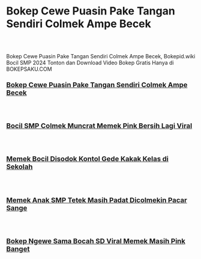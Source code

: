 # Bokep Cewe Puasin Pake Tangan Sendiri Colmek Ampe Becek
<div class="separator" style="clear: both;"><a href="https://alihkansaku.blogspot.com/2024/11/bocil-sd-yandex-tobrut-colmek-sambil.html" style="display: block; padding: 1em 0; text-align: center; "><img alt="" border="0" data-original-height="464" data-original-width="819" src="https://blogger.googleusercontent.com/img/b/R29vZ2xl/AVvXsEiUj0WLsXNLrz_iBa3X7QsJLUvlh0IRKBTmD-_7Za_bV8u3u2oHvdkPUt1pj0PZ48M9OsnYVnSqLVZ5cBtUu2C0RiWu4FVX7XgyQycLO8Xw1QxECMPkS_87jkEe_lEYd97jaTbLlbBxh1SfqgMvXcsIb6kXP67UHnnCdcUrNOqBrs7DXkN3DZ5U6SYXeG4/s320/Bocil+SD+Yandex+Tobrut+Colmek+Sambil+Pamer+Tete.jpg"/></a></div>

Bokep Cewe Puasin Pake Tangan Sendiri Colmek Ampe Becek, Bokepid.wiki Bocil SMP 2024 Tonton dan Download Video Bokep Gratis Hanya di BOKEPSAKU.COM
<br />

<!--No 1    Video Bokep Indonesia-->

<h3 style="text-align: left;">
  <a href="https://alihkansaku.blogspot.com/2024/11/colmek-memek-tembem-abg-hijab.html" target="_blank"><span style="font-size: large;">
<b>Bokep Cewe Puasin Pake Tangan Sendiri Colmek Ampe Becek</b></span></a>
</h3>

<div class="separator" style="clear: both;"><a href="https://alihkansaku.blogspot.com/2024/11/colmek-memek-tembem-abg-hijab.html" style="display: block; padding: 1em 0; text-align: center; "><img alt="" border="0" data-original-height="464" data-original-width="819" src="https://blogger.googleusercontent.com/img/b/R29vZ2xl/AVvXsEjYNBb3ELbTtv2pQ8tCnp3Ir44LSlPZ0gfvCXNDeNbxRn5clYVHjxUDvn7riqh20QR4MjL792pojclvUA6VLl2fJRB3hNgBgTFtJ-XHnIwoGfBERnDGFaSALTjkztwn6uyI3njaKCPN9TxP9frqNxcRFn1zgsgT3LggAX1TyoKPFDdY1WT6NMkzju_w3z4/s320/ABG+SMA+Ngocok+Memek+Pink+Lagi+Sange+Berat+Sendirian.jpg"/></a></div>



<!--No 2    Video Bokep Indonesia-->

<h3 style="text-align: left;">
  <a href="https://alihkansaku.blogspot.com/2024/11/bocil-sd-ketagihan-colmek-memek-pink.html" target="_blank"><span style="font-size: large;">
<b>Bocil SMP Colmek Muncrat Memek Pink Bersih Lagi Viral</b></span></a>
</h3>

<div class="separator" style="clear: both;"><a href="https://alihkansaku.blogspot.com/2024/11/bocil-sd-ketagihan-colmek-memek-pink.html" style="display: block; padding: 1em 0; text-align: center; "><img alt="" border="0" data-original-height="464" data-original-width="819" src="https://blogger.googleusercontent.com/img/b/R29vZ2xl/AVvXsEiTR_X5oFy_gHknzvc0vkffK7gMxo0sBX2H8B7LU-4wdRh5kE9uktemfAHnBvoqqe8kzPg7LeP55yctv7KZ8-1LYLXiLnXAAcsnHiqiTAFaEfon_zpENWvm9fA4zOzVYzvJUb1bfZBcYuVRV8EJNft5oT8pt0JKfthgYnecIzu-djVtWI1GxXIUvS-gF08/s320/Bokep-Indo-ABG-Toge-Colmek-Kangen-Pengen-Dientot.webp"/></a></div>


<!--No 3    Video Bokep Indonesia-->

<h3 style="text-align: left;">
  <a href="https://alihkansaku.blogspot.com/2024/11/bokep-indo-jilbab-malu-malu-ngewe.html target="_blank"><span style="font-size: large;">
<b>Memek Bocil Disodok Kontol Gede Kakak Kelas di Sekolah</b></span></a>
</h3>   
   
<div class="separator" style="clear: both;"><a href="https://alihkansaku.blogspot.com/2024/11/bokep-indo-jilbab-malu-malu-ngewe.html" style="display: block; padding: 1em 0; text-align: center; "><img alt="" border="0" data-original-height="464" data-original-width="819" src="https://blogger.googleusercontent.com/img/b/R29vZ2xl/AVvXsEhbZIy1LAwWsW7pPTE4HtwGOPICtwQXmwioFYOpKZJcAmTIxrLOSyvpcn1GUQMOar-b8PqyCmDDP5s1-WQmZijyRGhrUNOvF-CZcd_nK7V4VrXU9zCG883_i61etXSSWGiKIcl8tBSuRMjJGhnYZKs0fn3-xuAiDK9jmP0Lt7bKc8gJAln9T_O2RG9AZc0/s320/Memek+Bocil+Disodok+Kontol+Gede+Kakak+Kelas+di+Sekolah.webp"/></a></div>



<!--No 4    Video Bokep Indonesia-->
 
<h3 style="text-align: left;">
  <a href="https://alihkansaku.blogspot.com/2024/11/bocah-smp-di-colmekin-pacar-sampai.html" target="_blank"><span style="font-size: large;">
<b>Memek Anak SMP Tetek Masih Padat Dicolmekin Pacar Sange</b></span></a>
</h3>

<div class="separator" style="clear: both;"><a href="https://alihkansaku.blogspot.com/2024/11/bocah-smp-di-colmekin-pacar-sampai.html" style="display: block; padding: 1em 0; text-align: center; "><img alt="" border="0" data-original-height="464" data-original-width="819" src="https://blogger.googleusercontent.com/img/b/R29vZ2xl/AVvXsEiL-jB218WHSnV08xlJh7xEg5mlTks1f5qe7arHVOkaAGGE4gW0D-bbgEfeayzA2dR6-BsDvx6wpmpcxv22Sgey3VgSep8YOw2VE2_0jsuWs8phCnAnvAN7gYZSx56_CaYyZfBUHoAQgEYjr2J_JVV_xveBSSQldVXrVSj6SiCMUaxlPQ0GAs00eakt8yQ/s320/Memek+Anak+SMP+Tetek+Masih+Padat+Dicolmekin+Pacar+Sange.webp"/></a></div>



<!--No 5    Video Bokep Indonesia-->

<h3 style="text-align: left;">
  <a href="https://alihkansaku.blogspot.com/2024/11/bocil-smp-udah-ketagihan-ngewe-sama.html" target="_blank"><span style="font-size: large;">
<b>Bokep Ngewe Sama Bocah SD Viral Memek Masih Pink Banget</b></span></a>
</h3>

<div class="separator" style="clear: both;"><a href="https://alihkansaku.blogspot.com/2024/11/bocil-smp-udah-ketagihan-ngewe-sama.html" style="display: block; padding: 1em 0; text-align: center; "><img alt="" border="0" data-original-height="464" data-original-width="819" src="https://blogger.googleusercontent.com/img/b/R29vZ2xl/AVvXsEgJ6YKSkdc9VfU3r5_v7kzi7v_lTn37ng8g5u63k0Cqxpg5A0yuhWIm3xNaulkpkQjlBpDFjoEa4eJvxfm0MzHUHRM9INDGRNoefDcxDFiqJs_kGznjPw1eKRWoLPUPtUmzNErSu55wIYx7UNaCS7W_kYWrBQyhWp8FwwSibL9Yw85TSyblt7fzzelPZdA/s320/Bokep+Indo+ABG+Belajar+Ngentot+Dikamar+Kosan+Viral.webp"/></a></div>
